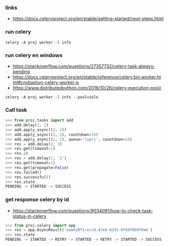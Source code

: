 ### links
* https://docs.celeryproject.org/en/stable/getting-started/next-steps.html

### run celery
```
celery -A proj worker -l info
```

### run celery en windows
* https://stackoverflow.com/questions/27357732/celery-task-always-pending
* https://docs.celeryproject.org/en/stable/reference/celery.bin.worker.html#cmdoption-celery-worker-p
* https://www.distributedpython.com/2018/10/26/celery-execution-pool/
```
celery -A proj worker -l info --pool=solo
```

### Call task
``` python
>>> from proj.tasks import add
>>> add.delay(2, 2)
>>> add.apply_async((2, 2))
>>> add.apply_async((2, 2), countdown=10)
>>> add.apply_async((2, 2), queue='lopri', countdown=10)
>>> res = add.delay(2, 2)
>>> res.get(timeout=1)
>>> res.id
>>> res = add.delay(2, '2')
>>> res.get(timeout=1)
>>> res.get(propagate=False)
>>> res.failed()
>>> res.successful()
>>> res.state
PENDING -> STARTED -> SUCCESS
```

### get response celery by id
* https://stackoverflow.com/questions/9034091/how-to-check-task-status-in-celery
``` python
>>> from proj.celery import app
>>> res = app.AsyncResult('eae620f1-ecc8-47e9-8291-0f64f060f8a6')
>>> res.state
PENDING -> STARTED -> RETRY -> STARTED -> RETRY -> STARTED -> SUCCESS
```